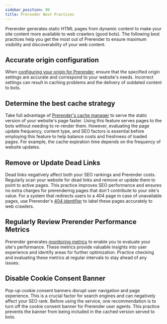 ```yaml
---
sidebar_position: 90
title: Prerender Best Practices
---
```


Prerender generates static HTML pages from dynamic content to make your site content more available to web crawlers (good bots). The following best practices help you get the most out of Prerender to ensure maximum visibility and discoverability of your web content.

## Accurate origin configuration

When [configuring your origin for Prerender](./07-prerendering-management/manage-origins/manage-origins.md#create-an-origin), ensure that the specified origin settings are accurate and correspond to your website's needs. Incorrect settings can result in caching problems and the delivery of outdated content to bots. 

## Determine the best cache strategy 

Take full advantage of [Prerender's cache manager](./07-prerendering-management/manage-cache/manage-cache.md) to serve the static version of your website's page faster. Using this feature serves pages to the bots without needing to re-render them. However, evaluating the page update frequency, content type, and SEO factors is essential before employing this feature to help balance costs and freshness of loaded pages. For example, the cache expiration time depends on the frequency of website updates.

## Remove or Update Dead Links

Dead links negatively affect both your SEO rankings and Prerender costs. Regularly scan your website for dead links and remove or update them to point to active pages. This practice improves SEO performance and ensures no extra charges for prerendering pages that don't contribute to your site's value.
For a system that redirects users to a 404 page in case of unavailable pages, use Prerender's [404 identifier](./07-prerendering-management/manage-404-identifiers.md) to label these pages accurately to web crawlers. 

## Regularly Review Prerender Performance Metrics

Prerender generates [monitoring metrics](./06-monitor-prerendering/view-prerendering-activity.md) to enable you to evaluate your site's performance. These metrics provide valuable insights into user experience and identify areas for further optimization. Practice checking and evaluating these metrics at regular intervals to stay ahead of any issues.

## Disable Cookie Consent Banner

Pop-up cookie consent banners disrupt user navigation and page experience. This is a crucial factor for search engines and can negatively affect your SEO rank. Before using the service, one recommendation is to turn off the cookie consent banner for Prerender user agents. This practice prevents the banner from being included in the cached version served to bots. 

